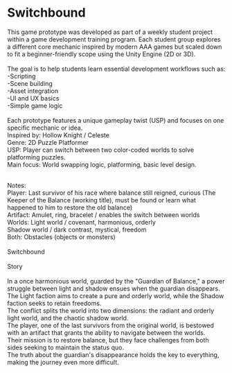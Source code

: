 # Switchbound<br/>
This game prototype was developed as part of a weekly student project within a game development training program. Each student group explores a different core mechanic inspired by modern AAA games but scaled down to fit a beginner-friendly scope using the Unity Engine (2D or 3D).<br/>
<br/>
The goal is to help students learn essential development workflows such as:<br/>
  -Scripting<br/>
  -Scene building<br/>
  -Asset integration<br/>
  -UI and UX basics<br/>
  -Simple game logic<br/>
<br/>
Each prototype features a unique gameplay twist (USP) and focuses on one specific mechanic or idea.<br/>
Inspired by: Hollow Knight / Celeste<br/>
Genre: 2D Puzzle Platformer<br/>
USP: Player can switch between two color-coded worlds to solve platforming puzzles.<br/>
Main focus: World swapping logic, platforming, basic level design.<br/>
<br/>

Notes:<br/>
Player: Last survivor of his race where balance still reigned, curious (The Keeper of the Balance (working title), must be found or learn what happened to him to restore the old balance)<br/>
Artifact: Amulet, ring, bracelet / enables the switch between worlds<br/>
Worlds: Light world / covenant, harmonious, orderly<br/>
Shadow world / dark contrast, mystical, freedom<br/>
Both: Obstacles (objects or monsters)<br/>
<br/>
Switchbound<br/>
<br/>
Story<br/>
<br/>
In a once harmonious world, guarded by the "Guardian of Balance," a power struggle between light and shadow ensues when the guardian disappears.<br/>
The Light faction aims to create a pure and orderly world, while the Shadow faction seeks to retain freedoms.<br/>
The conflict splits the world into two dimensions: the radiant and orderly light world, and the chaotic shadow world.<br/>
The player, one of the last survivors from the original world, is bestowed with an artifact that grants the ability to navigate between the worlds.<br/>
Their mission is to restore balance, but they face challenges from both sides seeking to maintain the status quo.<br/>
The truth about the guardian's disappearance holds the key to everything, making the journey even more difficult.<br/>

